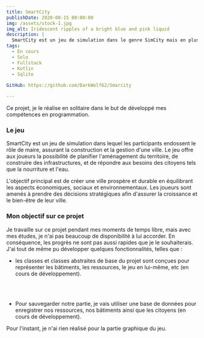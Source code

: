 ```yaml
---
title: SmartCity
publishDate: 2020-08-15 00:00:00
img: /assets/stock-1.jpg
img_alt: Iridescent ripples of a bright blue and pink liquid
description: |
  SmartCity est un jeu de simulation dans le genre SimCity mais en plus simplifier.
tags:
  - En cours
  - Solo
  - Fullstack
  - Kotlin
  - Sqlite
  
GitHub: https://github.com/DarkWolf62/Smarcity

---
```


Ce projet, je le réalise en solitaire dans le but de développé
 mes compétences en programmation.

### Le jeu

SmartCity est un jeu de simulation dans lequel les participants endossent le rôle de maire, assurant la construction et la gestion d'une ville. Le jeu offre aux joueurs la possibilité de planifier l'aménagement du territoire, de construire des infrastructures, et de répondre aux besoins des citoyens tels que la nourriture et l'eau.

L'objectif principal est de créer une ville prospère et durable en équilibrant les aspects économiques, sociaux et environnementaux. Les joueurs sont amenés à prendre des décisions stratégiques afin d'assurer la croissance et le bien-être de leur ville.

### Mon objectif sur ce projet

Je travaille sur ce projet pendant mes moments de temps libre, mais avec mes études, je n'ai pas beaucoup de disponibilité à lui accorder. En conséquence, les progrès ne sont pas aussi rapides que je le souhaiterais. J'ai tout de même pu développer quelques fonctionnalités, telles que :

- les classes et classes abstraites de base du projet sont conçues pour représenter les bâtiments, les ressources, le jeu en lui-même, etc (en cours de développement).
</br>
</br>

- Pour sauvegarder notre partie, je vais utiliser une base de données pour enregistrer nos ressources, nos bâtiments ainsi que les citoyens (en cours de développement).

Pour l'instant, je n'ai rien réalisé pour la partie graphique du jeu.






